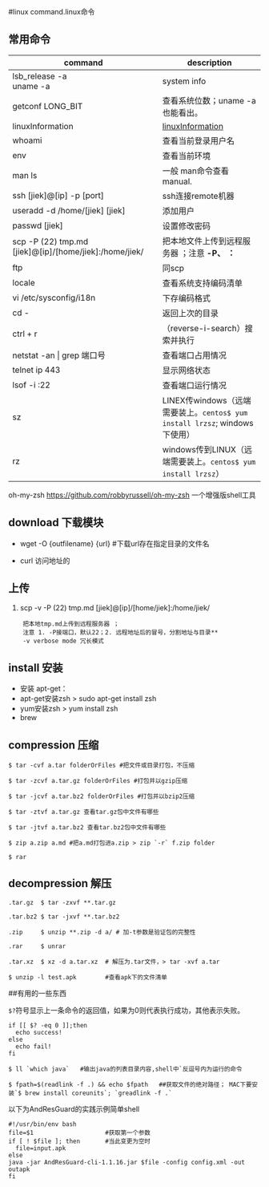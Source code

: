 #linux command.linux命令 

## 常用命令
command |  description
---|---
lsb_release -a <br/> uname -a| system info
getconf LONG_BIT| 查看系统位数；uname -a也能看出。
linuxInformation| [linuxInformation](/linux/linux-infomation.md)
whoami| 查看当前登录用户名
env| 查看当前环境
man ls| 一般 man命令查看 manual.
ssh [jiek]@[ip] -p [port]| ssh连接remote机器
useradd -d /home/[jiek] [jiek]| 添加用户
passwd [jiek]| 设置修改密码
scp -P (22) tmp.md [jiek]@[ip]/[home/jiek]:/home/jiek/| 把本地文件上传到远程服务器 ；注意 **-P、 ：**
ftp| 同scp
locale| 查看系统支持编码清单
vi /etc/sysconfig/i18n| 下存编码格式
cd -| 返回上次的目录
ctrl + r| （reverse-i-search）搜索并执行
netstat -an \| grep 端口号| 查看端口占用情况
telnet ip 443| 显示网络状态
lsof -i :22| 查看端口运行情况
sz|LINEX传windows（远端需要装上。`centos$ yum install lrzsz`; windows下使用）
rz|windows传到LINUX（远端需要装上。`centos$ yum install lrzsz`）

oh-my-zsh https://github.com/robbyrussell/oh-my-zsh
一个增强版shell工具

## download 下载模块
+ wget -O {outfilename} {url} #下载url存在指定目录的文件名

+ curl 访问地址的


## 上传
1. scp -v -P (22) tmp.md [jiek]@[ip]/[home/jiek]:/home/jiek/  
```
    把本地tmp.md上传到远程服务器 ；
    注意 1. -P接端口，默认22；2. 远程地址后的冒号，分割地址与目录**
    -v verbose mode 冗长模式
```
    
## install 安装
+ 安装 apt-get：
+ apt-get安装zsh > sudo apt-get install zsh
+ yum安装zsh > yum install zsh
+ brew

## compression 压缩
```command
$ tar -cvf a.tar folderOrFiles #把文件或目录打包，不压缩

$ tar -zcvf a.tar.gz folderOrFiles #打包并以gzip压缩

$ tar -jcvf a.tar.bz2 folderOrFiles #打包并以bzip2压缩

$ tar -ztvf a.tar.gz 查看tar.gz包中文件有哪些

$ tar -jtvf a.tar.bz2 查看tar.bz2包中文件有哪些

$ zip a.zip a.md #把a.md打包进a.zip > zip `-r` f.zip folder

$ rar
```

## decompression 解压
```command
.tar.gz  $ tar -zxvf **.tar.gz

.tar.bz2 $ tar -jxvf **.tar.bz2

.zip     $ unzip **.zip -d a/ # 加-t参数是验证包的完整性

.rar     $ unrar

.tar.xz  $ xz -d a.tar.xz  # 解压为.tar文件，> tar -xvf a.tar

$ unzip -l test.apk        #查看apk下的文件清单
```

##有用的一些东西

`$?`符号显示上一条命令的返回值，如果为0则代表执行成功，其他表示失败。
```command
if [[ $? -eq 0 ]];then
  echo success!
else
  echo fail!
fi
```

```command
$ ll `which java`   #输出java的列表目录内容,shell中`反逗号内为运行的命令

$ fpath=$(readlink -f .) && echo $fpath   ##获取文件的绝对路径； MAC下要安装`$ brew install coreunits`; `greadlink -f .`
```

以下为AndResGuard的实践示例简单shell
```command
#!/usr/bin/env bash
file=$1                    #获取第一个参数
if [ ! $file ]; then       #当此变更为空时
  file=input.apk
else 
java -jar AndResGuard-cli-1.1.16.jar $file -config config.xml -out outapk 
fi
```
